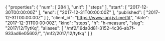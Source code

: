 {
  "properties": {
    "num": [
      284
    ],
    "unit": [
      "steps"
    ],
    "start": [
      "2017-12-30T00:00:00Z"
    ],
    "end": [
      "2017-12-31T00:00:00Z"
    ],
    "published": [
      "2017-12-31T00:00:00Z"
    ]
  },
  "client_id": "https://www-api.jvt.me/fit",
  "date": "2017-12-31T00:00:00Z",
  "kind": "steps",
  "h": "h-measure",
  "slug": "2017/12/TytKq",
  "aliases": [
    "/mf2/16da0d81-3152-4c36-ab7f-933ad6e05602/",
    "/mf2/2017/12/tytkq"
  ]
}
